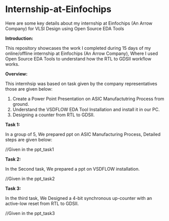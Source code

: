 # Internship-at-Einfochips
Here are some key details about my internship at Einfochips (An Arrow Company) for VLSI Design using Open Source EDA Tools

**Introduction:**

This repository showcases the work I completed during 15 days of my online/offline internship at Einfochips (An Arrow Company), Where I used Open Source EDA Tools to understand how the RTL to GDSII workflow works.


**Overview:**

This internhsip was based on task given by the company representatives those are given below:

1. Create a Power Point Presentation on ASIC Manufactutring Process from ground.
2. Understand the VSDFLOW EDA Tool Installation and install it in our PC.
3. Designing a counter from RTL to GDSII.

**Task 1:**

In a group of 5, We prepared ppt on ASIC Manufacturing Process, Detailed steps are given below:

//Given in the ppt_task1

**Task 2:**

In the Second task, We prepared a ppt on VSDFLOW installation.

//Given in the ppt_task2

**Task 3:**

In the third task, We Designed a 4-bit synchronous up-counter with an active-low reset from RTL to GDSII.

//Given in the ppt_task3
